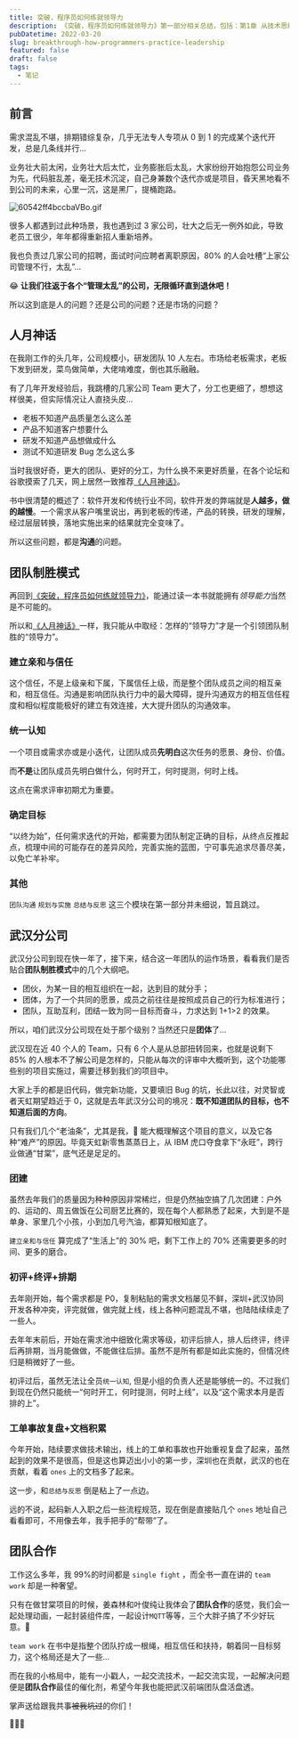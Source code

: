 ```yaml
---
title: 突破，程序员如何练就领导力
description: 《突破，程序员如何练就领导力》第一部分相关总结，包括：第1章 从技术思维到领导思维，第2章 突破自我，团队制胜的模式。
pubDatetime: 2022-03-20
slug: breakthrough-how-programmers-practice-leadership
featured: false
draft: false
tags:
  - 笔记
---
```


## 前言

需求混乱不堪，排期错综复杂，几乎无法专人专项从 0 到 1 的完成某个迭代开发，总是几条线并行...

业务壮大前太闲，业务壮大后太忙，业务膨胀后太乱，大家纷纷开始抱怨公司业务为先，代码脏乱差，毫无技术沉淀，自己身兼数个迭代亦或是项目，昏天黑地看不到公司的未来，心里一沉，这是黑厂，提桶跑路。

![60542ff4bccbaVBo.gif](/images/breakthrough/60542ff4bccbaVBo.gif)

很多人都遇到过此种场景，我也遇到过 3 家公司，壮大之后无一例外如此，导致老员工很少，年年都得重新招人重新培养。

我也负责过几家公司的招聘，面试时问应聘者离职原因，80% 的人会吐槽“上家公司管理不行，太乱”...

😂 **让我们往返于各个“管理太乱”的公司，无限循环直到退休吧！**

所以这到底是人的问题？还是公司的问题？还是市场的问题？

## 人月神话

在我刚工作的头几年，公司规模小，研发团队 10 人左右。市场给老板需求，老板下发到研发，菜鸟做简单，大佬啃难度，倒也其乐融融。

有了几年开发经验后，我跳槽的几家公司 Team 更大了，分工也更细了，想想这样很美，但实际情况让人直挠头皮...

- 老板不知道产品质量怎么这么差
- 产品不知道客户想要什么
- 研发不知道产品想做成什么
- 测试不知道研发 Bug 怎么这么多

当时我很好奇，更大的团队、更好的分工，为什么换不来更好质量，在各个论坛和谷歌摸索了几天，网上居然一致推荐[《人月神话》](https://book.douban.com/subject/1102259/)。

书中很清楚的概述了：软件开发和传统行业不同，软件开发的弊端就是**人越多，做的越慢**。一个需求从客户嘴里说出，再到老板的传递，产品的转换，研发的理解，经过层层转换，落地实施出来的结果就完全变味了。

所以这些问题，都是**沟通**的问题。

## 团队制胜模式

再回到[《突破，程序员如何练就领导力》](https://book.douban.com/subject/30320112/)，能通过读一本书就能拥有*领导能力*当然是不可能的。

所以和[《人月神话》](https://book.douban.com/subject/1102259/)一样，我只能从中取经：怎样的“领导力”才是一个引领团队制胜的“领导力”。

### 建立亲和与信任

这个信任，不是上级亲和下属，下属信任上级，而是整个团队成员之间的相互亲和，相互信任。沟通是影响团队执行力中的最大障碍，提升沟通双方的相互信任程度和相似程度能极好的建立有效连接，大大提升团队的沟通效率。

### 统一认知

一个项目或需求亦或是小迭代，让团队成员**先明白**这次任务的愿景、身份、价值。

而**不是**让团队成员先明白做什么，何时开工，何时提测，何时上线。

这点在需求评审初期尤为重要。

### 确定目标

“以终为始”，任何需求迭代的开始，都需要为团队制定正确的目标，从终点反推起点，梳理中间的可能存在的差异风险，完善实施的蓝图，宁可事先追求尽善尽美，以免亡羊补牢。

### 其他

`团队沟通` `规划与实施` `总结与反思` 这三个模块在第一部分并未细说，暂且跳过。

## 武汉分公司

武汉分公司到现在快一年了，接下来，结合这一年团队的运作场景，看看我们是否贴合**团队制胜模式**中的几个大纲吧。

- 团伙，为某一目的相互组织在一起，达到目的就分手；
- 团体，为了一个共同的愿景，成员之前往往是按照成员自己的行为标准进行；
- 团队，互助互利，团结一致为同一目标而奋斗，力求达到 1+1>2 的效果。

所以，咱们武汉分公司现在处于那个级别？当然还只是**团体**了...

武汉现在近 40 个人的 Team，只有 6 个人是从总部扭转回来，也就是说剩下 85% 的人根本不了解公司是怎样的，只能从每次的评审中大概听到，这个功能哪些别的项目实施过，需要迁移到我们的项目中。

大家上手的都是旧代码，做完新功能，又要填旧 Bug 的坑，长此以往，对灵智或者天虹期望趋近于 0，这就是去年武汉分公司的境况：**既不知道团队的目标，也不知道后面的方向**。

只有我们几个“老油条”，尤其是我，🤔 能大概理解这个项目的意义，以及它各种“难产”的原因。毕竟天虹新零售蒸蒸日上，从 IBM 虎口夺食拿下“永旺”，跨行业做通“甘棠”，底气还是足足的。

### 团建

虽然去年我们的质量因为种种原因非常稀烂，但是仍然抽空搞了几次团建：户外的、运动的、周五做饭在公司厨艺比赛的，现在每个人都熟悉了起来，大到是不是单身、家里几个小孩，小到加几号汽油，都算知根知底了。

`建立亲和与信任` 算完成了“生活上”的 30% 吧，剩下工作上的 70% 还需要更多的时间、更多的磨合。

### 初评+终评+排期

去年刚开始，每个需求都是 P0，复制粘贴的需求文档屡见不鲜，深圳+武汉协同开发各种冲突，评完就做，做完就上线，线上各种问题混乱不堪，也陆陆续续走了一些人。

去年年末前后，开始在需求池中细致化需求等级，初评后排人，排人后终评，终评后再排期，当月能做做，不能做往后排。虽然不是所有都是如此实施的，但情况终归是稍微好了一些。

初评过后，虽然无法让全员`统一认知`, 但是小组的负责人还是能够统一的。不过我们到现在仍然只能统一“何时开工，何时提测，何时上线”，以及“这个需求本月是否排的上”。

### 工单事故复盘+文档积累

今年开始，陆续要求做技术输出，线上的工单和事故也开始重视复盘了起来，虽然起到的效果不是很高，但是这也算迈出小小的第一步，深圳也在贡献，武汉的也在贡献，看着 `ones` 上的文档多了起来。

这一步，和`总结与反思` 倒是粘上了一点边。

远的不说，起码新人入职之后一些流程规范，现在倒是直接贴几个 `ones` 地址自己看看即可，不用像去年，我手把手的“帮带”了。

## 团队合作

工作这么多年，我 99%的时间都是 `single fight` ，而全书一直在讲的 `team work` 却是一种奢望。

只有在做甘棠项目的时候，姜森林和叶俊纯让我体会了**团队合作**的感觉，我们会一起处理动画，一起封装组件库，一起设计`MQTT`等等，三个大胖子搞了不少好玩意。🥳

`team work` 在书中是指整个团队拧成一根绳，相互信任和扶持，朝着同一目标努力，这个格局还是大了一些...

而在我的小格局中，能有一小戳人，一起交流技术，一起交流实现，一起解决问题便是**团队合作**最佳的催化剂，希望今年我也能把武汉前端团队盘活盘透。

掌声送给跟我共事~~被我坑过~~的你们！

👏👏👏
